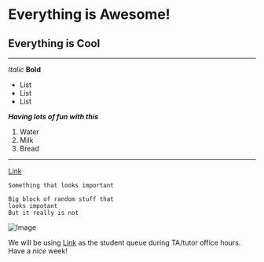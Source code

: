 # Everything is Awesome!

Everything is Cool
------------------
---
*Italic*
**Bold**

* List
* List
* List

***Having lots of fun with this***

1. Water
2. Milk
3. Bread

***
[Link](https://thetalan.github.io/cse15l-lab-reports/lab2test.html)

`Something that looks important`

```
Big block of random stuff that
looks impotant
But it really is not
```


![Image](https://st.depositphotos.com/1359043/1436/i/950/depositphotos_14367691-stock-photo-blue-violet-butterfly-isolated-on.jpg)


We will be using [Link](https://autograder.ucsd.edu) as the student queue during TA/tutor office hours.     
Have a _nice_ week!
